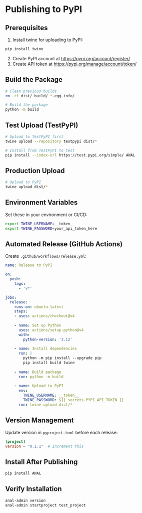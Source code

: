 # Publishing to PyPI

## Prerequisites

1. Install twine for uploading to PyPI:
```bash
pip install twine
```

2. Create PyPI account at https://pypi.org/account/register/
3. Create API token at https://pypi.org/manage/account/token/

## Build the Package

```bash
# Clean previous builds
rm -rf dist/ build/ *.egg-info/

# Build the package
python -m build
```

## Test Upload (TestPyPI)

```bash
# Upload to TestPyPI first
twine upload --repository testpypi dist/*

# Install from TestPyPI to test
pip install --index-url https://test.pypi.org/simple/ ANAL
```

## Production Upload

```bash
# Upload to PyPI
twine upload dist/*
```

## Environment Variables

Set these in your environment or CI/CD:

```bash
export TWINE_USERNAME=__token__
export TWINE_PASSWORD=your_api_token_here
```

## Automated Release (GitHub Actions)

Create `.github/workflows/release.yml`:

```yaml
name: Release to PyPI

on:
  push:
    tags:
      - 'v*'

jobs:
  release:
    runs-on: ubuntu-latest
    steps:
    - uses: actions/checkout@v4
    
    - name: Set up Python
      uses: actions/setup-python@v4
      with:
        python-version: '3.12'
    
    - name: Install dependencies
      run: |
        python -m pip install --upgrade pip
        pip install build twine
    
    - name: Build package
      run: python -m build
    
    - name: Upload to PyPI
      env:
        TWINE_USERNAME: __token__
        TWINE_PASSWORD: ${{ secrets.PYPI_API_TOKEN }}
      run: twine upload dist/*
```

## Version Management

Update version in `pyproject.toml` before each release:

```toml
[project]
version = "0.1.1"  # Increment this
```

## Install After Publishing

```bash
pip install ANAL
```

## Verify Installation

```bash
anal-admin version
anal-admin startproject test_project
```
